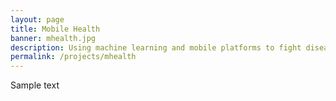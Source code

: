 ```yaml
---
layout: page
title: Mobile Health
banner: mhealth.jpg
description: Using machine learning and mobile platforms to fight disease
permalink: /projects/mhealth
---
```


Sample text